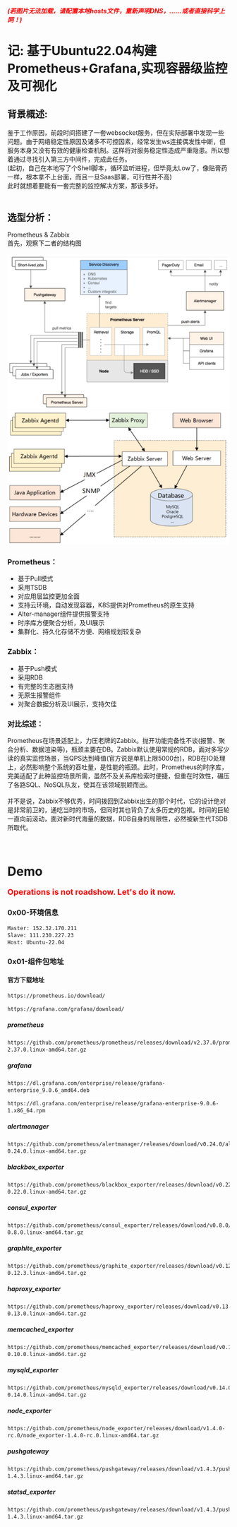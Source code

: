 ##### <font color=red>(若图片无法加载，请配置本地hosts文件，重新声明DNS，......或者直接科学上网！)</font>
# 记: 基于Ubuntu22.04构建Prometheus+Grafana,实现容器级监控及可视化
## 背景概述: 
鉴于工作原因，前段时间搭建了一套websocket服务，但在实际部署中发现一些问题。由于网络稳定性原因及诸多不可控因素，经常发生ws连接偶发性中断，但服务本身又没有有效的健康检查机制。这样将对服务稳定性造成严重隐患。所以想着通过寻找引入第三方中间件，完成此任务。  
(起初，自己在本地写了个Shell脚本，循环监听进程，但毕竟太Low了，像贴膏药一样，根本拿不上台面，而且一旦Saas部署，可行性并不高)  
此时就想着要能有一套完整的监控解决方案，那该多好。  <br><br/>
## 选型分析：
Prometheus & Zabbix  
首先，观察下二者的结构图 <br><br/>
![alt Prometheus](./img/Prometheus_1.png)    
![alt Zabbix](./img/Zabbix_1.png)   
### Prometheus：
- 基于Pull模式
- 采用TSDB
- 对应用层监控更加全面
- 支持云环境，自动发现容器，K8S提供对Prometheus的原生支持
- Alter-manager组件提供报警支持
- 时序库方便聚合分析，及UI展示  
- 集群化、持久化存储不方便、网络规划较复杂
### Zabbix：
- 基于Push模式
- 采用RDB
- 有完整的生态圈支持
- 无原生报警组件
- 对聚合数据分析及UI展示，支持欠佳  
### 对比综述：  
Prometheus在场景适配上，力压老牌的Zabbix。抛开功能完备性不谈(报警、聚合分析、数据渲染等)，瓶颈主要在DB。Zabbix默认使用常规的RDB，面对多写少读的真实监控场景，当QPS达到峰值(官方说是单机上限5000台)，RDB在IO处理上，必然影响整个系统的吞吐量，是性能的瓶颈。此时，Prometheus的时序库，完美适配了此种监控场景所需，虽然不及关系库检索时便捷，但重在时效性，碾压了各路SQL、NoSQL队友，使其在该领域脱颖而出。  <br><br/>
并不是说，Zabbix不够优秀，时间拨回到Zabbix出生的那个时代，它的设计绝对是非常前卫的，通吃当时的市场，但同时其也背负了太多历史的包袱。时间的巨轮一直向前滚动，面对新时代海量的数据，RDB自身的局限性，必然被新生代TSDB所取代。  
<br><br/>
  
# Demo
<font color=red size=4>**Operations is not roadshow. Let's do it now.**</font><br>  

### **0x00-环境信息**
```
Master: 152.32.170.211
Slave: 111.230.227.23
Host: Ubuntu-22.04
```
### **0x01-组件包地址**
#### 官方下载地址
```
https://prometheus.io/download/
```
```
https://grafana.com/grafana/download/
```
##### prometheus
```
https://github.com/prometheus/prometheus/releases/download/v2.37.0/prometheus-2.37.0.linux-amd64.tar.gz
```
##### grafana
```
https://dl.grafana.com/enterprise/release/grafana-enterprise_9.0.6_amd64.deb
```
```
https://dl.grafana.com/enterprise/release/grafana-enterprise-9.0.6-1.x86_64.rpm
```
##### alertmanager
```
https://github.com/prometheus/alertmanager/releases/download/v0.24.0/alertmanager-0.24.0.linux-amd64.tar.gz
```
##### blackbox_exporter
```
https://github.com/prometheus/blackbox_exporter/releases/download/v0.22.0/blackbox_exporter-0.22.0.linux-amd64.tar.gz
```
##### consul_exporter
```
https://github.com/prometheus/consul_exporter/releases/download/v0.8.0/consul_exporter-0.8.0.linux-amd64.tar.gz
```
##### graphite_exporter
```
https://github.com/prometheus/graphite_exporter/releases/download/v0.12.3/graphite_exporter-0.12.3.linux-amd64.tar.gz
```
##### haproxy_exporter
```
https://github.com/prometheus/haproxy_exporter/releases/download/v0.13.0/haproxy_exporter-0.13.0.linux-amd64.tar.gz
```
##### memcached_exporter
```
https://github.com/prometheus/memcached_exporter/releases/download/v0.10.0/memcached_exporter-0.10.0.linux-amd64.tar.gz
```
##### mysqld_exporter
```
https://github.com/prometheus/mysqld_exporter/releases/download/v0.14.0/mysqld_exporter-0.14.0.linux-amd64.tar.gz
```
##### node_exporter
```
https://github.com/prometheus/node_exporter/releases/download/v1.4.0-rc.0/node_exporter-1.4.0-rc.0.linux-amd64.tar.gz
```
##### pushgateway
```
https://github.com/prometheus/pushgateway/releases/download/v1.4.3/pushgateway-1.4.3.linux-amd64.tar.gz
```
##### statsd_exporter
```
https://github.com/prometheus/pushgateway/releases/download/v1.4.3/pushgateway-1.4.3.linux-amd64.tar.gz
```
